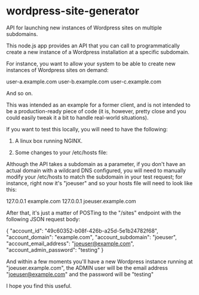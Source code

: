 # wordpress-site-generator
API for launching new instances of Wordpress sites on multiple subdomains.

This node.js app provides an API that you can call to programmatically
create a new instance of a Wordpress installation at a specific subdomain.

For instance, you want to allow your system to be able to create new 
instances of Wordpress sites on demand:

user-a.example.com
user-b.example.com
user-c.example.com

And so on.

This was intended as an example for a former client, and is not intended
to be a production-ready piece of code (it is, however, pretty close and 
you could easily tweak it a bit to handle real-world situations).

If you want to test this locally, you will need to have the following:

1. A linux box running NGINX.

2. Some changes to your /etc/hosts file:

Although the API takes a subdomain as a parameter, if you don't have
an actual domain with a wildcard DNS configured, you will need to 
manually modify your /etc/hosts to match the subdomain in your test
request; for instance, right now it's "joeuser" and so your hosts 
file will need to look like this:

127.0.0.1  example.com
127.0.0.1  joeuser.example.com

After that, it's just a matter of POSTing to the "/sites" endpoint
with the following JSON request body:

{
  "account_id": "49c60352-b08f-426b-a25d-5e1b24782f68",
  "account_domain": "example.com",
  "account_subdomain": "joeuser",
  "account_email_address": "joeuser@example.com",
  "account_admin_password": "testing"
}

And within a few moments you'll have a new Wordpress instance
running at "joeuser.example.com", the ADMIN user will be the email
address "joeuser@example.com" and the password will be "testing"

I hope you find this useful.


